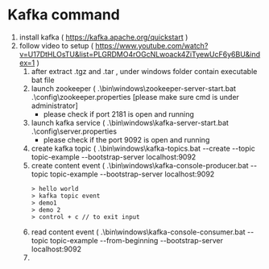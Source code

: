 # Kafka command

1. install kafka ( https://kafka.apache.org/quickstart )
2. follow video to setup ( https://www.youtube.com/watch?v=U17DtHLOsTU&list=PLGRDMO4rOGcNLwoack4ZiTyewUcF6y6BU&index=1 )
    1. after extract .tgz and .tar , under windows folder contain executable bat file
    2. launch zookeeper ( .\bin\windows\zookeeper-server-start.bat .\config\zookeeper.properties    [please make sure cmd is under administrator]
       + please check if port 2181 is open and running
    3. launch kafka service ( .\bin\windows\kafka-server-start.bat .\config\server.properties
        + please check if the port 9092 is open and running
    4. create kafka topic ( .\bin\windows\kafka-topics.bat --create --topic topic-example --bootstrap-server localhost:9092
    5. create content event ( .\bin\windows\kafka-console-producer.bat --topic topic-example --bootstrap-server localhost:9092
        ````
        > hello world
        > kafka topic event
        > demo1
        > demo 2
        > control + c // to exit input
        ````
    6. read content event ( .\bin\windows\kafka-console-consumer.bat --topic topic-example --from-beginning --bootstrap-server localhost:9092
    7. 

